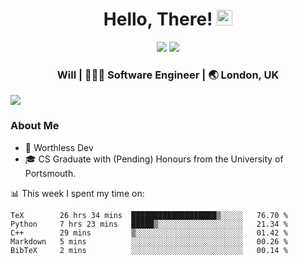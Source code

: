 <div align="center">
  <h1> Hello, There! <img src="https://media.giphy.com/media/hvRJCLFzcasrR4ia7z/giphy.gif" width="25px"></h1>
</div>

<p align="center">
    <a href="https://linkedin.com/in/willgreen98" alt="LinkedIn">
	    <img src="https://img.shields.io/badge/-LinkedIn-0e76a8?style=flat-square&logo=Linkedin&logoColor=white"/></a>
    <a href="https://twitter.com/Will_Green98" alt="Tweeter">
        <img src="https://img.shields.io/badge/-Twitter-00acee?style=flat-square&logo=Twitter&logoColor=white"/></a>
</p>

<div align="center">
	<h3> Will | 👨🏻‍💻 Software Engineer | 🌏 London, UK </h3>
</div>

![](https://visitor-badge.glitch.me/badge?page_id=willgreen98.visitor-badge)

### About Me

- 🥰 Worthless Dev
- 🎓 CS Graduate with (Pending) Honours from the University of Portsmouth.

📊 This week I spent my time on:
<!--START_SECTION:waka-->
```text
TeX        26 hrs 34 mins  ███████████████████▒░░░░░   76.70 % 
Python     7 hrs 23 mins   █████▒░░░░░░░░░░░░░░░░░░░   21.34 % 
C++        29 mins         ▒░░░░░░░░░░░░░░░░░░░░░░░░   01.42 % 
Markdown   5 mins          ░░░░░░░░░░░░░░░░░░░░░░░░░   00.26 % 
BibTeX     2 mins          ░░░░░░░░░░░░░░░░░░░░░░░░░   00.14 % 
```
<!--END_SECTION:waka-->
